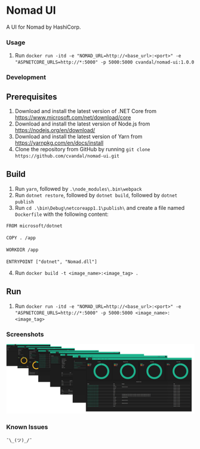 # Nomad UI

A UI for Nomad by HashiCorp.

### Usage
1. Run `docker run -itd -e "NOMAD_URL=http://<base_url>:<port>" -e "ASPNETCORE_URLS=http://*:5000" -p 5000:5000 cvandal/nomad-ui:1.0.0`

### Development
## Prerequisites
1. Download and install the latest version of .NET Core from https://www.microsoft.com/net/download/core
2. Download and install the latest version of Node.js from https://nodejs.org/en/download/
3. Download and install the latest version of Yarn from https://yarnpkg.com/en/docs/install
4. Clone the repository from GitHub by running `git clone https://github.com/cvandal/nomad-ui.git` 

## Build
1. Run `yarn`, followed by `.\node_modules\.bin\webpack`
2. Run `dotnet restore`, followed by `dotnet build`, followed by `dotnet publish`
3. Run `cd .\bin\Debug\netcoreapp1.1\publish\` and create a file named `Dockerfile` with the following content:
```
FROM microsoft/dotnet

COPY . /app

WORKDIR /app

ENTRYPOINT ["dotnet", "Nomad.dll"]
```
4. Run `docker build -t <image_name>:<image_tag> .`
## Run
1. Run `docker run -itd -e "NOMAD_URL=http://<base_url>:<port>" -e "ASPNETCORE_URLS=http://*:5000" -p 5000:5000 <image_name>:<image_tag>`

### Screenshots
![alt text](https://github.com/cvandal/nomad-ui/raw/master/wwwroot/images/collage.png "Nomad UI")

### Known Issues
`¯\_(ツ)_/¯`
